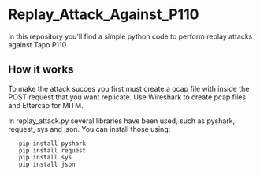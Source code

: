 # Replay_Attack_Against_P110
In this repository you'll find a simple python code to perform replay attacks against Tapo P110

## How it works
To make the attack succes you first must create a pcap file with inside the POST request that you want replicate. Use Wireshark to create pcap files and Ettercap for MITM.

In replay_attack.py several libraries have been used, such as pyshark, request, sys and json. You can install those using:
```console
   pip install pyshark
   pip install request
   pip install sys
   pip install json
```

